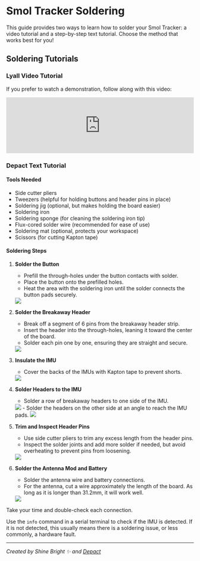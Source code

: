 # Smol Tracker Soldering

This guide provides two ways to learn how to solder your Smol Tracker: a video tutorial and a step-by-step text tutorial. Choose the method that works best for you!

## Soldering Tutorials

### Lyall Video Tutorial

If you prefer to watch a demonstration, follow along with this video:

<div class="video-container">
  <iframe
    width="100%"
    height="auto"
    src="https://www.youtube.com/embed/qTmIfa_Asic"
    title="YouTube video player"
    frameborder="0"
    allow="accelerometer; autoplay; clipboard-write; encrypted-media; gyroscope; picture-in-picture; web-share"
    referrerpolicy="strict-origin-when-cross-origin"
    allowfullscreen
  ></iframe>
</div>

### Depact Text Tutorial

#### Tools Needed
- Side cutter pliers
- Tweezers (helpful for holding buttons and header pins in place)
- Soldering jig (optional, but makes holding the board easier)
- Soldering iron
- Soldering sponge (for cleaning the soldering iron tip)
- Flux-cored solder wire (recommended for ease of use)
- Soldering mat (optional, protects your workspace)
- Scissors (for cutting Kapton tape)

#### Soldering Steps

1. **Solder the Button**
   - Prefill the through-holes under the button contacts with solder.
   - Place the button onto the prefilled holes.
   - Heat the area with the soldering iron until the solder connects the button pads securely.
   <img src="../assets\img\soldering\depact-soldering-guide\1.webp" loading="lazy" class="big-size-image"/>

2. **Solder the Breakaway Header**
   - Break off a segment of 6 pins from the breakaway header strip.
   - Insert the header into the through-holes, leaning it toward the center of the board.
   - Solder each pin one by one, ensuring they are straight and secure.
   <img src="../assets\img\soldering\depact-soldering-guide\2.webp" loading="lazy" class="big-size-image"/>

3. **Insulate the IMU**
   - Cover the backs of the IMUs with Kapton tape to prevent shorts.
   <img src="../assets\img\soldering\depact-soldering-guide\3.webp" loading="lazy" class="big-size-image"/>

4. **Solder Headers to the IMU**
   - Solder a row of breakaway headers to one side of the IMU.
   <img src="../assets\img\soldering\depact-soldering-guide\4.webp" loading="lazy" class="big-size-image"/>
   - Solder the headers on the other side at an angle to reach the IMU pads.
   <img src="../assets\img\soldering\depact-soldering-guide\5.webp" loading="lazy" class="big-size-image"/>

5. **Trim and Inspect Header Pins**
   - Use side cutter pliers to trim any excess length from the header pins.
   - Inspect the solder joints and add more solder if needed, but avoid overheating to prevent pins from loosening.
   <img src="../assets\img\soldering\depact-soldering-guide\6.webp" loading="lazy" class="big-size-image"/>

6. **Solder the Antenna Mod and Battery**
   - Solder the antenna wire and battery connections.
   - For the antenna, cut a wire approximately the length of the board. As long as it is longer than 31.2mm, it will work well.
   <img src="../assets\img\soldering\depact-soldering-guide\7.webp" loading="lazy" class="big-size-image"/>

Take your time and double-check each connection. 

Use the `info` command in a serial terminal to check if the IMU is detected. If it is not detected, this usually means there is a soldering issue, or less commonly, a hardware fault.

<hr/>

*Created by Shine Bright ✨ and [Depact](https://github.com/Depact)*